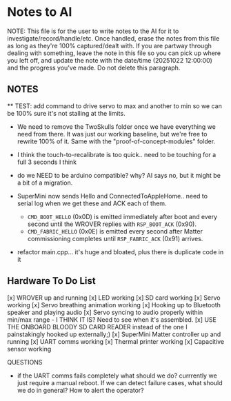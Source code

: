 # Notes to AI

NOTE: This file is for the user to write notes to the AI for it to investigate/record/handle/etc. Once handled, erase the notes from this file as long as they're 100% captured/dealt with. If you are partway through dealing with something, leave the note in this file so you can pick up where you left off, and update the note with the date/time (20251022 12:00:00) and the progress you've made. Do not delete this paragraph.

## NOTES

** TEST: add command to drive servo to max and another to min so we can be 100% sure it's not stalling at the limits.

- We need to remove the TwoSkulls folder once we have everything we need from there. It was just our working baseline, but we're free to rewrite 100% of it. Same with the "proof-of-concept-modules" folder.

- I think the touch-to-recalibrate is too quick.. need to be touching for a full 3 seconds I think

- do we NEED to be arduino compatible? why? AI says no, but it might be a bit of a migration.

- SuperMini now sends Hello and ConnectedToAppleHome.. need to serial log when we get these and ACK each of them.
  - `CMD_BOOT_HELLO` (0x0D) is emitted immediately after boot and every second until the WROVER replies with `RSP_BOOT_ACK` (0x90).
  - `CMD_FABRIC_HELLO` (0x0E) is emitted every second after Matter commissioning completes until `RSP_FABRIC_ACK` (0x91) arrives.

- refactor main.cpp... it's huge and bloated, plus there is duplicate code in it

## Hardware To Do List
[x] WROVER up and running
[x] LED working
[x] SD card working
[x] Servo working
[x] Servo breathing animation working
[x] Hooking up to Bluetooth speaker and playing audio
[x] Servo syncing to audio properly within min/max range - I THINK IT IS? Need to see when it's assembled.
[x] USE THE ONBOARD BLOODY SD CARD READER instead of the one I painstakingly hooked up externally;)
[x] SuperMini Matter controller up and running
[x] UART comms working
[x] Thermal printer working
[x] Capacitive sensor working

QUESTIONS
- if the UART comms fails completely what should we do? currrently we just require a manual reboot. If we can detect failure cases, what should we do in general? How to alert the operator?

